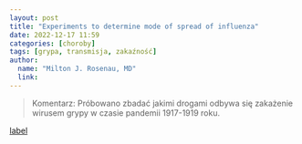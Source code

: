 ```yaml
---
layout: post
title: "Experiments to determine mode of spread of influenza"
date: 2022-12-17 11:59
categories: [choroby]
tags: [grypa, transmisja, zakaźność]
author:
  name: "Milton J. Rosenau, MD"
  link: 
---
```


> Komentarz:
> Próbowano zbadać jakimi drogami odbywa się zakażenie wirusem grypy w czasie pandemii 1917-1919 roku.

[label](../assets/img/influenza.pdf)